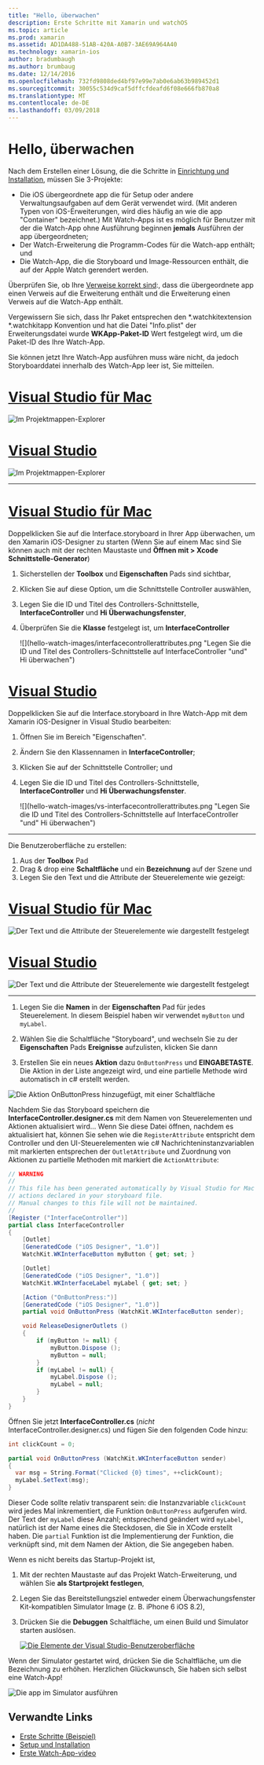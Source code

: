 ```yaml
---
title: "Hello, überwachen"
description: Erste Schritte mit Xamarin und watchOS
ms.topic: article
ms.prod: xamarin
ms.assetid: AD1DA488-51AB-420A-A0B7-3AE69A964A40
ms.technology: xamarin-ios
author: bradumbaugh
ms.author: brumbaug
ms.date: 12/14/2016
ms.openlocfilehash: 732fd9808ded4bf97e99e7ab0e6ab63b989452d1
ms.sourcegitcommit: 30055c534d9caf5dffcfdeafd6f08e666fb870a8
ms.translationtype: MT
ms.contentlocale: de-DE
ms.lasthandoff: 03/09/2018
---
```

# <a name="hello-watch"></a>Hello, überwachen

Nach dem Erstellen einer Lösung, die die Schritte in [Einrichtung und Installation](~/ios/watchos/get-started/installation.md), müssen Sie 3-Projekte:

- Die iOS übergeordnete app die für Setup oder andere Verwaltungsaufgaben auf dem Gerät verwendet wird. (Mit anderen Typen von iOS-Erweiterungen, wird dies häufig an wie die app "Container" bezeichnet.) Mit Watch-Apps ist es möglich für Benutzer mit der die Watch-App ohne Ausführung beginnen **jemals** Ausführen der app übergeordneten;
- Der Watch-Erweiterung die Programm-Codes für die Watch-app enthält; und
- Die Watch-App, die die Storyboard und Image-Ressourcen enthält, die auf der Apple Watch gerendert werden.

Überprüfen Sie, ob Ihre [Verweise korrekt sind](~/ios/watchos/get-started/project-references.md):, dass die übergeordnete app einen Verweis auf die Erweiterung enthält und die Erweiterung einen Verweis auf die Watch-App enthält.

Vergewissern Sie sich, dass Ihr Paket entsprechen den \*.watchkitextension \*.watchkitapp Konvention und hat die Datei "Info.plist" der Erweiterungsdatei wurde **WKApp-Paket-ID** Wert festgelegt wird, um die Paket-ID des Ihre Watch-App.

Sie können jetzt Ihre Watch-App ausführen muss wäre nicht, da jedoch Storyboarddatei innerhalb des Watch-App leer ist, Sie mitteilen.

# <a name="visual-studio-for-mactabvsmac"></a>[Visual Studio für Mac](#tab/vsmac)

![](hello-watch-images/projectstructure.png "Im Projektmappen-Explorer")

# <a name="visual-studiotabvswin"></a>[Visual Studio](#tab/vswin)

![](hello-watch-images/vs-projectstructure.png "Im Projektmappen-Explorer")

-----

# <a name="visual-studio-for-mactabvsmac"></a>[Visual Studio für Mac](#tab/vsmac)
    
Doppelklicken Sie auf die Interface.storyboard in Ihrer App überwachen, um den Xamarin iOS-Designer zu starten (Wenn Sie auf einem Mac sind Sie können auch mit der rechten Maustaste und **Öffnen mit > Xcode Schnittstelle-Generator**)


1.  Sicherstellen der **Toolbox** und **Eigenschaften** Pads sind sichtbar,
1.  Klicken Sie auf diese Option, um die Schnittstelle Controller auswählen,
1.  Legen Sie die ID und Titel des Controllers-Schnittstelle, **InterfaceController** und **Hi Überwachungsfenster**,
1.  Überprüfen Sie die **Klasse** festgelegt ist, um **InterfaceController**

    ![](hello-watch-images/interfacecontrollerattributes.png "Legen Sie die ID und Titel des Controllers-Schnittstelle auf InterfaceController "und" Hi überwachen")

# <a name="visual-studiotabvswin"></a>[Visual Studio](#tab/vswin)

Doppelklicken Sie auf die Interface.storyboard in Ihre Watch-App mit dem Xamarin iOS-Designer in Visual Studio bearbeiten:

1.  Öffnen Sie im Bereich "Eigenschaften".
1.  Ändern Sie den Klassennamen in **InterfaceController**;
1.  Klicken Sie auf der Schnittstelle Controller; und
1.  Legen Sie die ID und Titel des Controllers-Schnittstelle, **InterfaceController** und **Hi Überwachungsfenster**.

    ![](hello-watch-images/vs-interfacecontrollerattributes.png "Legen Sie die ID und Titel des Controllers-Schnittstelle auf InterfaceController "und" Hi überwachen")

-----


Die Benutzeroberfläche zu erstellen:

1. Aus der **Toolbox** Pad
1. Drag & drop eine **Schaltfläche** und ein **Bezeichnung** auf der Szene und
1. Legen Sie den Text und die Attribute der Steuerelemente wie gezeigt:

# <a name="visual-studio-for-mactabvsmac"></a>[Visual Studio für Mac](#tab/vsmac)

![](hello-watch-images/draganddrop.png "Der Text und die Attribute der Steuerelemente wie dargestellt festgelegt")

# <a name="visual-studiotabvswin"></a>[Visual Studio](#tab/vswin)

![](hello-watch-images/vs-draganddrop.png "Der Text und die Attribute der Steuerelemente wie dargestellt festgelegt")

-----

1. Legen Sie die **Namen** in der **Eigenschaften** Pad für jedes Steuerelement. In diesem Beispiel haben wir verwendet `myButton` und `myLabel`.

1. Wählen Sie die Schaltfläche "Storyboard", und wechseln Sie zu der **Eigenschaften** Pads **Ereignisse** aufzulisten, klicken Sie dann

1. Erstellen Sie ein neues **Aktion** dazu `OnButtonPress` und **EINGABETASTE**.
  Die Aktion in der Liste angezeigt wird, und eine partielle Methode wird automatisch in c# erstellt werden.

![](hello-watch-images/buttonaction.png "Die Aktion OnButtonPress hinzugefügt, mit einer Schaltfläche")

Nachdem Sie das Storyboard speichern die **InterfaceController.designer.cs** mit dem Namen von Steuerelementen und Aktionen aktualisiert wird... Wenn Sie diese Datei öffnen, nachdem es aktualisiert hat, können Sie sehen wie die `RegisterAttribute` entspricht dem Controller und den UI-Steuerelementen wie c# Nachrichteninstanzvariablen mit markierten entsprechen der `OutletAttribute` und Zuordnung von Aktionen zu partielle Methoden mit markiert die `ActionAttribute`:

```csharp
// WARNING
//
// This file has been generated automatically by Visual Studio for Mac from the outlets and
// actions declared in your storyboard file.
// Manual changes to this file will not be maintained.
//
[Register ("InterfaceController")]
partial class InterfaceController
{
    [Outlet]
    [GeneratedCode ("iOS Designer", "1.0")]
    WatchKit.WKInterfaceButton myButton { get; set; }

    [Outlet]
    [GeneratedCode ("iOS Designer", "1.0")]
    WatchKit.WKInterfaceLabel myLabel { get; set; }

    [Action ("OnButtonPress:")]
    [GeneratedCode ("iOS Designer", "1.0")]
    partial void OnButtonPress (WatchKit.WKInterfaceButton sender);

    void ReleaseDesignerOutlets ()
    {
        if (myButton != null) {
            myButton.Dispose ();
            myButton = null;
        }
        if (myLabel != null) {
            myLabel.Dispose ();
            myLabel = null;
        }
    }
}
```

Öffnen Sie jetzt **InterfaceController.cs** (*nicht* InterfaceController.designer.cs) und fügen Sie den folgenden Code hinzu:

```csharp
int clickCount = 0;

partial void OnButtonPress (WatchKit.WKInterfaceButton sender)
{
  var msg = String.Format("Clicked {0} times", ++clickCount);
  myLabel.SetText(msg);
}

```

Dieser Code sollte relativ transparent sein: die Instanzvariable `clickCount` wird jedes Mal inkrementiert, die Funktion `OnButtonPress` aufgerufen wird. Der Text der `myLabel` diese Anzahl; entsprechend geändert wird `myLabel`, natürlich ist der Name eines die Steckdosen, die Sie in XCode erstellt haben. Die `partial` Funktion ist die Implementierung der Funktion, die verknüpft sind, mit dem Namen der Aktion, die Sie angegeben haben.

Wenn es nicht bereits das Startup-Projekt ist,

1. Mit der rechten Maustaste auf das Projekt Watch-Erweiterung, und wählen Sie **als Startprojekt festlegen**,

1. Legen Sie das Bereitstellungsziel entweder einem Überwachungsfenster Kit-kompatiblen Simulator Image (z. B. iPhone 6 iOS 8.2),

1. Drücken Sie die **Debuggen** Schaltfläche, um einen Build und Simulator starten auslösen.

    [![](hello-watch-images/readytodebug-sml.png "Die Elemente der Visual Studio-Benutzeroberfläche")](hello-watch-images/readytodebug.png#lightbox)

Wenn der Simulator gestartet wird, drücken Sie die Schaltfläche, um die Bezeichnung zu erhöhen.
Herzlichen Glückwunsch, Sie haben sich selbst eine Watch-App!

![](hello-watch-images/running.png "Die app im Simulator ausführen")


## <a name="related-links"></a>Verwandte Links

- [Erste Schritte (Beispiel)](https://developer.xamarin.com/samples/monotouch/WatchKit/GettingStarted/)
- [Setup und Installation](~/ios/watchos/get-started/installation.md)
- [Erste Watch-App-video](http://blog.xamarin.com/your-first-watch-kit-app/)
